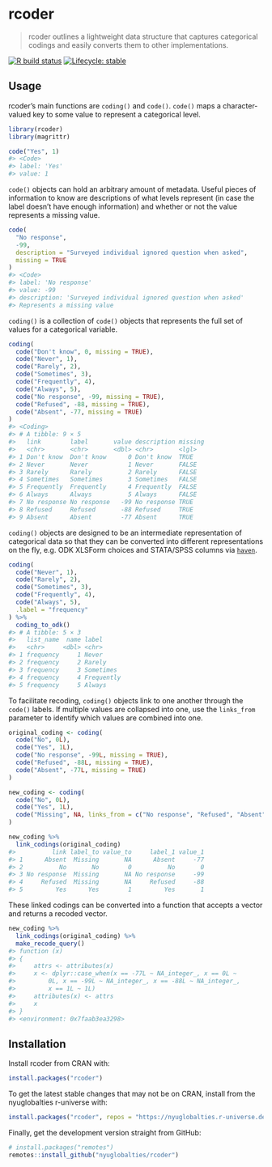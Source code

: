 
<!-- README.md is generated from README.Rmd. Please edit that file -->

# rcoder

> rcoder outlines a lightweight data structure that captures categorical
> codings and easily converts them to other implementations.

<!-- badges: start -->

[![R build
status](https://github.com/nyuglobalties/rcoder/workflows/R-CMD-check/badge.svg)](https://github.com/nyuglobalties/rcoder/actions)
[![Lifecycle:
stable](https://img.shields.io/badge/lifecycle-stable-brightgreen.svg)](https://lifecycle.r-lib.org/articles/stages.html#stable)
<!-- badges: end -->

## Usage

rcoder’s main functions are `coding()` and `code()`. `code()` maps a
character-valued key to some value to represent a categorical level.

``` r
library(rcoder)
library(magrittr)

code("Yes", 1)
#> <Code>
#> label: 'Yes'
#> value: 1
```

`code()` objects can hold an arbitrary amount of metadata. Useful pieces
of information to know are descriptions of what levels represent (in
case the label doesn’t have enough information) and whether or not the
value represents a missing value.

``` r
code(
  "No response",
  -99,
  description = "Surveyed individual ignored question when asked",
  missing = TRUE
)
#> <Code>
#> label: 'No response'
#> value: -99
#> description: 'Surveyed individual ignored question when asked'
#> Represents a missing value
```

`coding()` is a collection of `code()` objects that represents the full
set of values for a categorical variable.

``` r
coding(
  code("Don't know", 0, missing = TRUE),
  code("Never", 1),
  code("Rarely", 2),
  code("Sometimes", 3),
  code("Frequently", 4),
  code("Always", 5),
  code("No response", -99, missing = TRUE),
  code("Refused", -88, missing = TRUE),
  code("Absent", -77, missing = TRUE)
)
#> <Coding>
#> # A tibble: 9 × 5
#>   link        label       value description missing
#>   <chr>       <chr>       <dbl> <chr>       <lgl>  
#> 1 Don't know  Don't know      0 Don't know  TRUE   
#> 2 Never       Never           1 Never       FALSE  
#> 3 Rarely      Rarely          2 Rarely      FALSE  
#> 4 Sometimes   Sometimes       3 Sometimes   FALSE  
#> 5 Frequently  Frequently      4 Frequently  FALSE  
#> 6 Always      Always          5 Always      FALSE  
#> 7 No response No response   -99 No response TRUE   
#> 8 Refused     Refused       -88 Refused     TRUE   
#> 9 Absent      Absent        -77 Absent      TRUE
```

`coding()` objects are designed to be an intermediate representation of
categorical data so that they can be converted into different
representations on the fly, e.g. ODK XLSForm choices and STATA/SPSS
columns via [`haven`](https://haven.tidyverse.org/).

``` r
coding(
  code("Never", 1),
  code("Rarely", 2),
  code("Sometimes", 3),
  code("Frequently", 4),
  code("Always", 5),
  .label = "frequency"
) %>%
  coding_to_odk()
#> # A tibble: 5 × 3
#>   list_name  name label     
#>   <chr>     <dbl> <chr>     
#> 1 frequency     1 Never     
#> 2 frequency     2 Rarely    
#> 3 frequency     3 Sometimes 
#> 4 frequency     4 Frequently
#> 5 frequency     5 Always
```

To facilitate recoding, `coding()` objects link to one another through
the `code()` labels. If multiple values are collapsed into one, use the
`links_from` parameter to identify which values are combined into one.

``` r
original_coding <- coding(
  code("No", 0L),
  code("Yes", 1L),
  code("No response", -99L, missing = TRUE),
  code("Refused", -88L, missing = TRUE),
  code("Absent", -77L, missing = TRUE)
)

new_coding <- coding(
  code("No", 0L),
  code("Yes", 1L),
  code("Missing", NA, links_from = c("No response", "Refused", "Absent"))
)

new_coding %>%
  link_codings(original_coding)
#>          link label_to value_to     label_1 value_1
#> 1      Absent  Missing       NA      Absent     -77
#> 2          No       No        0          No       0
#> 3 No response  Missing       NA No response     -99
#> 4     Refused  Missing       NA     Refused     -88
#> 5         Yes      Yes        1         Yes       1
```

These linked codings can be converted into a function that accepts a
vector and returns a recoded vector.

``` r
new_coding %>%
  link_codings(original_coding) %>%
  make_recode_query()
#> function (x) 
#> {
#>     attrs <- attributes(x)
#>     x <- dplyr::case_when(x == -77L ~ NA_integer_, x == 0L ~ 
#>         0L, x == -99L ~ NA_integer_, x == -88L ~ NA_integer_, 
#>         x == 1L ~ 1L)
#>     attributes(x) <- attrs
#>     x
#> }
#> <environment: 0x7faab3ea3298>
```

## Installation

Install rcoder from CRAN with:

``` r
install.packages("rcoder")
```

To get the latest stable changes that may not be on CRAN, install from
the nyuglobalties r-universe with:

``` r
install.packages("rcoder", repos = "https://nyuglobalties.r-universe.dev")
```

Finally, get the development version straight from GitHub:

``` r
# install.packages("remotes")
remotes::install_github("nyuglobalties/rcoder")
```
